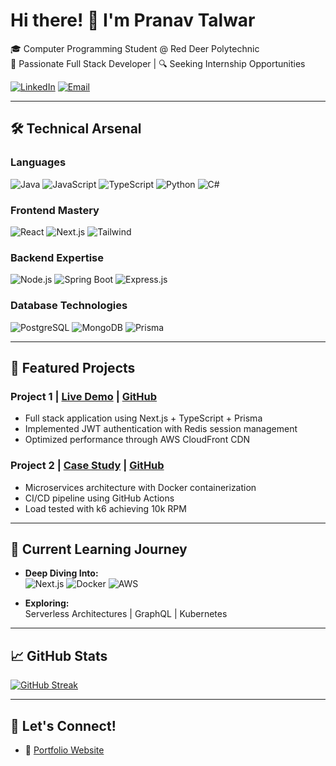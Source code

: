 # Hi there! 👋 I'm Pranav Talwar

🎓 Computer Programming Student @ Red Deer Polytechnic  
🚀 Passionate Full Stack Developer |  🔍 Seeking Internship Opportunities

[![LinkedIn](https://img.shields.io/badge/LinkedIn-Connect%20with%20me-0077B5?style=flat&logo=linkedin)](https://www.linkedin.com/in/pranav-talwar1)
[![Email](https://img.shields.io/badge/Email-Reach%20out-D14836?style=flat&logo=gmail)](mailto:talwarpranav929@gmail.com)

---

## 🛠️ Technical Arsenal

### **Languages**
![Java](https://img.shields.io/badge/Java-ED8B00?style=for-the-badge&logo=java&logoColor=white)
![JavaScript](https://img.shields.io/badge/JavaScript-F7DF1E?style=for-the-badge&logo=javascript&logoColor=black)
![TypeScript](https://img.shields.io/badge/TypeScript-007ACC?style=for-the-badge&logo=typescript&logoColor=white)
![Python](https://img.shields.io/badge/Python-3776AB?style=for-the-badge&logo=python&logoColor=white)
![C#](https://img.shields.io/badge/C%23-239120?style=for-the-badge&logo=c-sharp&logoColor=white)

### **Frontend Mastery**
![React](https://img.shields.io/badge/React-20232A?style=for-the-badge&logo=react)
![Next.js](https://img.shields.io/badge/Next.js-000000?style=for-the-badge&logo=nextdotjs)
![Tailwind](https://img.shields.io/badge/Tailwind_CSS-38B2AC?style=for-the-badge&logo=tailwind-css)

### **Backend Expertise**
![Node.js](https://img.shields.io/badge/Node.js-339933?style=for-the-badge&logo=nodedotjs)
![Spring Boot](https://img.shields.io/badge/Spring_Boot-6DB33F?style=for-the-badge&logo=spring)
![Express.js](https://img.shields.io/badge/Express.js-000000?style=for-the-badge&logo=express)

### **Database Technologies**
![PostgreSQL](https://img.shields.io/badge/PostgreSQL-316192?style=for-the-badge&logo=postgresql)
![MongoDB](https://img.shields.io/badge/MongoDB-4EA94B?style=for-the-badge&logo=mongodb)
![Prisma](https://img.shields.io/badge/Prisma-3982CE?style=for-the-badge&logo=Prisma)

---

## 🚀 Featured Projects

### **Project 1** | [Live Demo](link) | [GitHub](link)
- Full stack application using Next.js + TypeScript + Prisma
- Implemented JWT authentication with Redis session management
- Optimized performance through AWS CloudFront CDN

### **Project 2** | [Case Study](link) | [GitHub](link)
- Microservices architecture with Docker containerization
- CI/CD pipeline using GitHub Actions
- Load tested with k6 achieving 10k RPM

---

## 🌱 Current Learning Journey

- **Deep Diving Into:**  
  ![Next.js](https://img.shields.io/badge/-Next.js-000000?logo=nextdotjs)
  ![Docker](https://img.shields.io/badge/-Docker-2496ED?logo=docker)
  ![AWS](https://img.shields.io/badge/-AWS-232F3E?logo=amazonaws)

- **Exploring:**  
  Serverless Architectures | GraphQL | Kubernetes

---

## 📈 GitHub Stats

[![GitHub Streak](https://streak-stats.demolab.com?user=Pranav-Talwar&theme=dark)](https://git.io/streak-stats)


---

## 💬 Let's Connect!

- 🔗 [Portfolio Website](https://yourportfolio.com)

